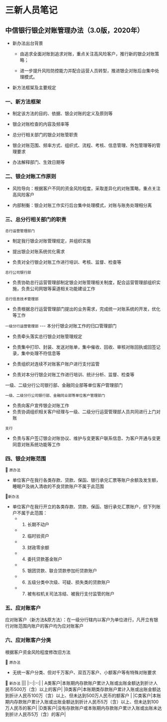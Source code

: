# 三新人员笔记

## 中信银行银企对账管理办法（3.0版，2020年）

*   新办法出台背景

    *   由追求全面对账到追求对账，重点关注高风险客户，推行新的银企对账策略；

    *   进一步提升风险防控能力并配合运营人员转型，推进银企对账后台集中处理模式。

*   新方法框架及主要规定

### 一、新方法框架

*   制定该方法的目的、依据、银企对账的定义及原则等

*   银企对账检查的内容及频率等

*   总分行相关部门的银企对账管职责

*   银企对账范围、频率方式、组织式、流程、考核、信息管理、外包管理等的管理要求

*   办法解释部门、生效日期等

### 二、银企对账工作原则

*   风险导向：根据客户不同的资金风险程度，采取差异化的对账策略，重点关注高风险客户

*   内部制衡：银企对账工作实行后台集中处理模式，对账与账务处理相分离


### 三、总分行相关部门的职责

`总行运营管理部门`

*   制定我行银企对账管理规定，并组织实施

*   提出银企对账系统优化需求

*   负责对全行银企对账工作进行培训、考核、监督、检查等

`总行公司银行部`

*   负责协助总行运营管理部制定银企对账管理相关制度，配合运营管理部组织实施，负责公司网银等渠道相关功能建设工作

`总行信息技术管理部`

*   负责根据总行运营管理部门提出的业务需求，完成统一对账系统的开发，优化等工作

`一级分行运营管理部` --- 本分行银企对账工作的归口管理部门

*    负责牵头落实总行银企对账管理规定

*   负责集中打印、封装、发送对账单，集中催收、回收、审核对账回执或回签记录，集中处理不符信息等

* 负责组织对连续不对账客户账户进行支付监管

*  负责对本分行银企对账工作进行培训、统计分析、监督、检查等

一级、二级分行公司银行部、金融同业部等单位客户管理部门

`一级、二级分行公司银行部、金融同业部等单位客户管理部门`
- 负责向客户宣传银企对账工作
- 负责协调组织相关客户经理与一级、二级分行运营管理部人员共同进行上门对账



`支行`
- 负责与客户签订银企对账协议、维护与变更客户联系信息、为客户开通与变更同意对账系统功能等工作

### 四、银企对账范围

:bookmark_tabs: `原办法`

- 单位客户在我行各类存款、贷款、保函、银行承兑汇票等账户余额及发生额，睡眠户及纳入清收的不良贷款账户不属于此范围

:bookmark_tabs:`新办法`

- 单位客户在我行开立的各类存款、贷款、保函、银行承兑汇票账户，但下列账户不属于此范围：
  - 1. 长期不动户
  - 2. 临时验资户
  - 3. 财政零余额
  - 4. 委托贷款基金账户
  - 5. 银团贷款、联合贷款参加绗贷款账户
  - 6. 五级分类中次级、可疑、损失类的贷款账户
  - 7. 被有权机关司法冻结、被我行支付监管的账户

### 五、应对账客户
应对账客户（新方法&原方法）：在一级分行辖内以客户为单位进行，凡开立有银行对账范围内账户的客户均为应对账客户

### 六、应对账客户分类



根据客户资金风险程度修改旧方法

:bookmark_tabs: `原办法`

- 无统一客户分类、但对千万客户、双百万客户、小额客户等有特殊对账要求

:bookmark_tabs: `新办法`
|||
|:-:|:-:|
| A类客户|本账期内存款账户累计入账或出账金额达到折计人民币500万（含）以上的客户|
|B类客户|本账期类存款账户累计入账或出账金额达到折计人民币100万（含）以上、但未达到500万人民币的额客户 |
|C类客户|本账期内存款账户累计入账或出账金额达到折计人民币5万（含）以上、但未达到100万人民币的客户|
|D类客户|没有存款账户或本账期内存款账户累计入账或出账未达到折计人民币5万（含）的客户|







